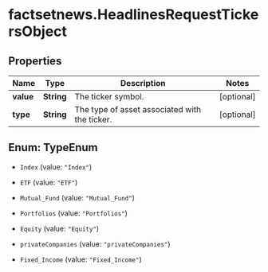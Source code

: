 # factsetnews.HeadlinesRequestTickersObject

## Properties

Name | Type | Description | Notes
------------ | ------------- | ------------- | -------------
**value** | **String** | The ticker symbol. | [optional] 
**type** | **String** | The type of asset associated with the ticker. | [optional] 



## Enum: TypeEnum


* `Index` (value: `"Index"`)

* `ETF` (value: `"ETF"`)

* `Mutual_Fund` (value: `"Mutual_Fund"`)

* `Portfolios` (value: `"Portfolios"`)

* `Equity` (value: `"Equity"`)

* `privateCompanies` (value: `"privateCompanies"`)

* `Fixed_Income` (value: `"Fixed_Income"`)





